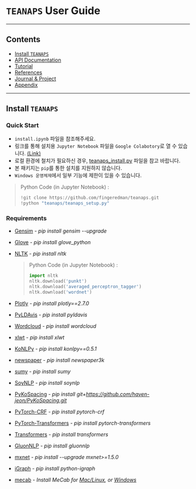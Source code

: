 # `TEANAPS` User Guide

---
## Contents
- [Install `TEANAPS`](./teanaps_user_guide-install_teanaps.md)
- [API Documentation](./teanaps_user_guide-api_documentation.md)
- [Tutorial](./teanaps_user_guide-tutorial.md)
- [References](./teanaps_user_guide-references_journal_project.md)
- [Journal & Project](./teanaps_user_guide-references_journal_project.md)
- [Appendix](./teanaps_user_guide-appendix.md)

---
## Install `TEANAPS`

### Quick Start
- `install.ipynb` 파일을 참조해주세요.
- 링크를 통해 설치용 `Jupyter Notebook` 파일을 `Google Colabotory`로 열 수 있습니다. [(Link)](https://colab.research.google.com/github/fingeredman/teanaps/blob/master/install.ipynb)
- 로컬 환경에 철치가 필요하신 경우, [teanaps_install.py](https://github.com/fingeredman/teanaps/blob/master/teanaps_setup.py) 파일을 참고 바랍니다.
- 본 패키지는 `pip`를 통한 설치를 지원하지 않습니다.
- `Windows 운영체제`에서 일부 기능에 제한이 있을 수 있습니다.

> Python Code (in Jupyter Notebook) :
> ```python
> !git clone https://github.com/fingeredman/teanaps.git
> !python "teanaps/teanaps_setup.py"
> ```

### Requirements
- [Gensim](https://pypi.org/project/gensim/) - *pip install gensim --upgrade*
- [Glove](https://pypi.org/project/glove_python/) - *pip install glove_python*
- [NLTK](https://www.nltk.org/install.html) - *pip install nltk*

  > Python Code (in Jupyter Notebook) :
  > ```python
  > import nltk
  > nltk.download('punkt')
  > nltk.download('averaged_perceptron_tagger')
  > nltk.download('wordnet')
  > ```

- [Plotly](https://plot.ly/python/getting-started/) - *pip install plotly==2.7.0*
- [PyLDAvis](https://pypi.org/project/pyLDAvis/) - *pip install pyldavis*
- [Wordcloud](https://pypi.org/project/wordcloud/) - *pip install wordcloud*
- [xlwt](https://pypi.org/project/xlwt/) - *pip install xlwt*
- [KoNLPy](http://konlpy.org/en/latest/#getting-started) - *pip install konlpy==0.5.1*
- [newspaper](https://pypi.org/project/newspaper3k/) - *pip install newspaper3k*
- [sumy](https://pypi.org/project/sumy/) - *pip install sumy*
- [SoyNLP](https://github.com/lovit/soynlp) - *pip install soynlp*
- [PyKoSpacing](https://github.com/haven-jeon/PyKoSpacing) - *pip install git+https://github.com/haven-jeon/PyKoSpacing.git*
- [PyTorch-CRF](https://pypi.org/project/pytorch-crf/) - *pip install pytorch-crf*
- [PyTorch-Transformers](https://pypi.org/project/pytorch-transformers/) - *pip install pytorch-transformers*
- [Transformers](https://pypi.org/project/transformers/) - *pip install transformers*
- [GluonNLP](https://pypi.org/project/gluonnlp/) - *pip install gluonnlp*
- [mxnet](https://) - *pip install --upgrade mxnet>=1.5.0*
- [iGraph](https://pypi.org/project/igraph-python/) - *pip install python-igraph*
- [mecab](http://) - *Install MeCab for [Mac/Linux](http://), or [Windows](http://)*

